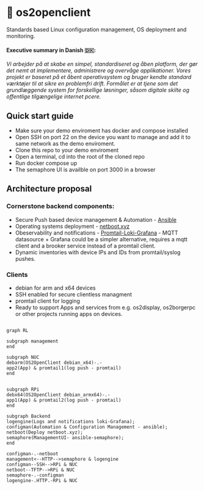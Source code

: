 # 📱 os2openclient
Standards based Linux configuration management, OS deployment and monitoring.

#### Executive summary in Danish 🇩🇰:
*Vi arbejder på at skabe en simpel, standardiseret og åben platform, der gør det nemt at implementere, administrere og overvåge applikationer. Vores projekt er baseret på et åbent operativsystem og bruger kendte standard værktøjer til at sikre en problemfri drift. Formålet er at tjene som det grundlæggende system for forskellige løsninger, såsom digitale skilte og offentlige tilgængelige internet pcere.*

## Quick start guide
- Make sure your demo enviroment has docker and compose installed
- Open SSH on port 22 on the device you want to manage and add it to same network as the demo enviroment.
- Clone this repo to your demo enviroment
- Open a terminal, cd into the root of the cloned repo
- Run docker compose up
- The semaphore UI is availble on port 3000 in a browser

## Architecture proposal

### Cornerstone backend components:
- Secure Push based device management & Automation - [Ansible](https://www.ansible.com/overview/how-ansible-works)
- Operating systems deployment  - [netboot.xyz](https://netboot.xyz/docs)
- Obeservability and notifications - [Promtail-Loki-Grafana](https://grafana.com/oss/loki/) - MQTT datasource + Grafana could be a simpler alternative, requires a mqtt client and a brooker service instead of a promtail client.
- Dynamic inventories with device IPs and IDs from promtail/syslog pushes.

### Clients
- debian for arm and x64 devices
- SSH enabled for secure clientless managment
- promtail client for logging
- Ready to support Apps and services from e.g. os2display, os2borgerpc or other projects running apps on devices. 

```mermaid

graph RL

subgraph management
end

subgraph NUC
debarm(OS2OpenClient debian_x64)-.-
app2(App) & promtail1(log push - promtail)
end


subgraph RPi
debx64(OS2OpenClient debian_armx64)-.-
app1(App) & promtail2(log push - promtail)
end

subgraph Backend
logengine(Logs and notifications loki-Grafana);
configman(Automation & Configuration Management - ansible);
netboot(Deploy netboot.xyz);
semaphore(ManagementUI- ansible-semaphore);
end

configman-.-netboot
management<--HTTP-->semaphore & logengine
configman--SSH-->RPi & NUC
netboot--TFTP-->RPi & NUC
semaphore-.-configman
logengine-.HTTP.-RPi & NUC

```
